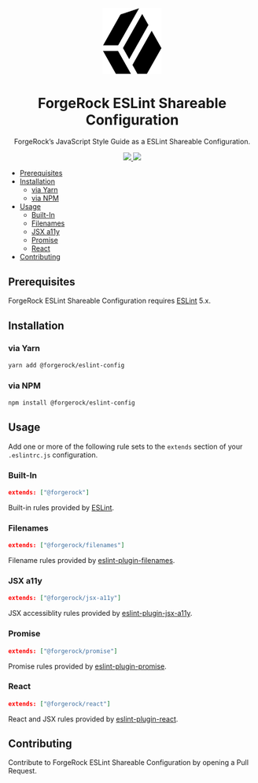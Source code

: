 <div align="center">
  <img width="120" src="logo.png">
  <h1>ForgeRock ESLint Shareable Configuration</h1>
  ForgeRock’s JavaScript Style Guide as a ESLint Shareable Configuration.
  <p>
  <div>
    <a href="https://www.npmjs.com/package/@forgerock/eslint-config">
      <img src="https://img.shields.io/npm/v/@forgerock/eslint-config.svg?style=flat-square">
    </a>
    <img src="https://img.shields.io/david/forgerock/eslint-config.svg?style=flat-square">
  </div>
</div>

- [Prerequisites](#prerequisites)
- [Installation](#installation)
  - [via Yarn](#via-yarn)
  - [via NPM](#via-npm)
- [Usage](#usage)
  - [Built-In](#built-in)
  - [Filenames](#filenames)
  - [JSX a11y](#jsx-a11y)
  - [Promise](#promise)
  - [React](#react)
- [Contributing](#contributing)

## Prerequisites

ForgeRock ESLint Shareable Configuration requires [ESLint][eslint] 5.x.

## Installation

### via Yarn

```sh
yarn add @forgerock/eslint-config
```

### via NPM

```sh
npm install @forgerock/eslint-config
```

## Usage

Add one or more of the following rule sets to the `extends` section of your `.eslintrc.js` configuration.

### Built-In

```json
extends: ["@forgerock"]
```

Built-in rules provided by [ESLint][eslint-rules].

### Filenames

```json
extends: ["@forgerock/filenames"]
```

Filename rules provided by [eslint-plugin-filenames][eslint-plugin-filenames].

### JSX a11y

```json
extends: ["@forgerock/jsx-a11y"]
```

JSX accessiblity rules provided by [eslint-plugin-jsx-a11y][eslint-plugin-jsx-a11y].

### Promise

```json
extends: ["@forgerock/promise"]
```

Promise rules provided by [eslint-plugin-promise][eslint-plugin-promise].

### React

```json
extends: ["@forgerock/react"]
```

React and JSX rules provided by [eslint-plugin-react][eslint-plugin-react].

## Contributing

Contribute to ForgeRock ESLint Shareable Configuration by opening a Pull Request.

[eslint-plugin-filenames]: https://github.com/selaux/eslint-plugin-filenames
[eslint-plugin-jsx-a11y]: https://github.com/evcohen/eslint-plugin-jsx-a11y
[eslint-plugin-promise]: https://github.com/xjamundx/eslint-plugin-promise
[eslint-plugin-react]: https://github.com/yannickcr/eslint-plugin-react
[eslint-rules]: http://eslint.org/docs/rules
[eslint]: http://eslint.org
